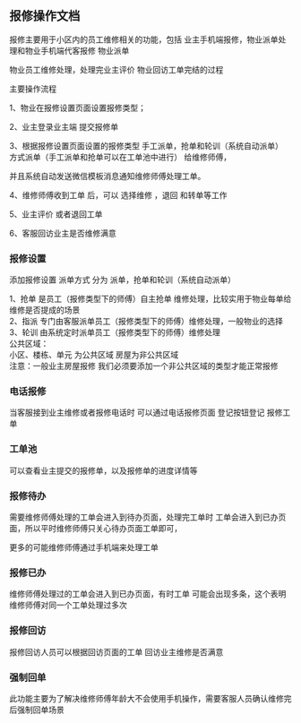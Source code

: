 ## 报修操作文档

报修主要用于小区内的员工维修相关的功能，包括 业主手机端报修，物业派单处理和物业手机端代客报修 物业派单 

物业员工维修处理，处理完业主评价 物业回访工单完结的过程

主要操作流程

1、物业在报修设置页面设置报修类型；

2、业主登录业主端 提交报修单

3、根据报修设置页面设置的报修类型 手工派单，抢单和轮训（系统自动派单）  方式派单（手工派单和抢单可以在工单池中进行） 给维修师傅，

并且系统自动发送微信模板消息通知维修师傅处理工单。

4、维修师傅收到工单 后，可以 选择维修 ，退回 和转单等工作

5、业主评价 或者退回工单

6、客服回访业主是否维修满意

###  报修设置

添加报修设置 派单方式 分为 派单，抢单和轮训（系统自动派单） 

1、抢单 是员工（报修类型下的师傅）自主抢单 维修处理，比较实用于物业每单给维修是否提成的场景<br/>
2、指派 专门由客服派单员工（报修类型下的师傅）维修处理，一般物业的选择<br/>
3、轮训 由系统定时派单员工（报修类型下的师傅）维修处理<br/>
公共区域：<br/>
小区、楼栋、单元 为公共区域 房屋为非公共区域<br/>
注意：一般业主房屋报修 我们必须要添加一个非公共区域的类型才能正常报修<br/>

### 电话报修

当客服接到业主维修或者报修电话时 可以通过电话报修页面 登记按钮登记 报修工单

### 工单池

可以查看业主提交的报修单，以及报修单的进度详情等

### 报修待办

需要维修师傅处理的工单会进入到待办页面，处理完工单时 工单会进入到已办页面，所以平时维修师傅只关心待办页面工单即可，

更多的可能维修师傅通过手机端来处理工单

### 报修已办

维修师傅处理过的工单会进入到已办页面，有时工单 可能会出现多条，这个表明 维修师傅对同一个工单处理过多次

### 报修回访

报修回访人员可以根据回访页面的工单 回访业主维修是否满意

### 强制回单

此功能主要为了解决维修师傅年龄大不会使用手机操作，需要客服人员确认维修完后强制回单场景

